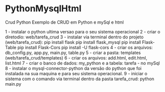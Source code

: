 # PythonMysqlHtml
Crud Python
Exemplo de CRUD em Python e mySql e html

1 - instalar o python ultima versao para o seu sistema operacional
2 - criar o diretodio: web/tarefa_crud
3 - instalar via terminal dentro do projeto (web/tarefa_crud):
  pip install flask
  pip install flask_mysql
  pip install Flask-Table
  pip install Flask-Cors
  pip install -U flask-cors 
4 - criar os arquivos: 
	db_config.py, 
	app.py, 
	main.py, 
	table.py
5 - criar a pasta: templates (web/tarefa_crud/templates)
6 - criar os arquivos: 
	add.html, 
	edit.html, 
	list.html
7 - criar o banco de dados: my_python e a tabela: tarefa - no mySql
8 - instalar o mysql-connector-python da versão do python que foi instalada na sua maquina 
    e para seu sistema operacional. 
9 - iniciar o sistema com o comando via terminal dentro da pasta tarefa_crud: 
	python main.py
